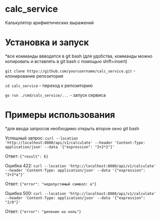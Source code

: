 # calc_service
Калькулятор арифметических выражений

# Установка и запуск
*все комманды ввводятся в git bash
(для удобства, комманды можно копировать и вставлять в git bash с помощью shift+insert)

```git clone https://github.com/yourusername/calc_service.git```          - клонирование репозитория

```cd calc_service```          - переход к репозиторию

```go run ./cmd/calc_service/...```          - запуск сервиса

# Примеры использования 
*для ввода запросов необходимо открыть второе окно git bash

Успешный запрос:
```curl --location 'http://localhost:8080/api/v1/calculate' --header 'Content-Type: application/json' --data '{"expression": "2+2*2"}'```

Ответ:
```{"result": 6}```

Ошибка 422:
```curl --location 'http://localhost:8080/api/v1/calculate' --header 'Content-Type: application/json' --data '{"expression": "2+2*a"}'```

Ответ:
```{"error": "недопустимый символ: a"}```

Ошибка 500:
```curl --location 'http://localhost:8080/api/v1/calculate' --header 'Content-Type: application/json' --data '{"expression": "2/0"}'```

Ответ:
```{"error": "деление на ноль"}```
